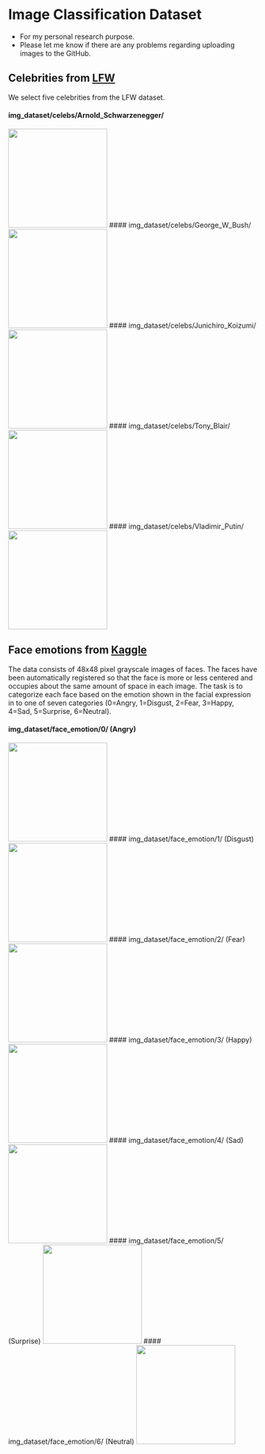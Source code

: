 # Image Classification Dataset
- For my personal research purpose.
- Please let me know if there are any problems regarding uploading images to the GitHub. 

## Celebrities from [LFW](http://vis-www.cs.umass.edu/lfw/)
We select five celebrities from the LFW dataset. 
#### img_dataset/celebs/Arnold_Schwarzenegger/
<img src = https://github.com/sjchoi86/img_dataset/blob/master/celebs/Arnold_Schwarzenegger/Arnold_Schwarzenegger_0001.jpg width="200" height="200" />
#### img_dataset/celebs/George_W_Bush/
<img src = https://github.com/sjchoi86/img_dataset/blob/master/celebs/George_W_Bush/George_W_Bush_0001.jpg width="200" height="200" />
#### img_dataset/celebs/Junichiro_Koizumi/
<img src = https://github.com/sjchoi86/img_dataset/blob/master/celebs/Junichiro_Koizumi/Junichiro_Koizumi_0001.jpg width="200" height="200" />
#### img_dataset/celebs/Tony_Blair/
<img src = https://github.com/sjchoi86/img_dataset/blob/master/celebs/Tony_Blair/Tony_Blair_0001.jpg width="200" height="200" />
#### img_dataset/celebs/Vladimir_Putin/
<img src = https://github.com/sjchoi86/img_dataset/blob/master/celebs/Vladimir_Putin/Vladimir_Putin_0001.jpg width="200" height="200" />

## Face emotions from [Kaggle](https://www.kaggle.com/c/challenges-in-representation-learning-facial-expression-recognition-challenge/data)
The data consists of 48x48 pixel grayscale images of faces. The faces have been automatically registered so that the face is more or less centered and occupies about the same amount of space in each image. The task is to categorize each face based on the emotion shown in the facial expression in to one of seven categories (0=Angry, 1=Disgust, 2=Fear, 3=Happy, 4=Sad, 5=Surprise, 6=Neutral).
#### img_dataset/face_emotion/0/ (Angry)
<img src = https://github.com/sjchoi86/img_dataset/blob/master/face_emotion/0/0001.png width="200" height="200" />
#### img_dataset/face_emotion/1/ (Disgust)
<img src = https://github.com/sjchoi86/img_dataset/blob/master/face_emotion/1/0001.png width="200" height="200" />
#### img_dataset/face_emotion/2/ (Fear)
<img src = https://github.com/sjchoi86/img_dataset/blob/master/face_emotion/2/0001.png width="200" height="200" />
#### img_dataset/face_emotion/3/ (Happy)
<img src = https://github.com/sjchoi86/img_dataset/blob/master/face_emotion/3/0001.png width="200" height="200" />
#### img_dataset/face_emotion/4/ (Sad)
<img src = https://github.com/sjchoi86/img_dataset/blob/master/face_emotion/4/0001.png width="200" height="200" />
#### img_dataset/face_emotion/5/ (Surprise)
<img src = https://github.com/sjchoi86/img_dataset/blob/master/face_emotion/5/0001.png width="200" height="200" />
#### img_dataset/face_emotion/6/ (Neutral)
<img src = https://github.com/sjchoi86/img_dataset/blob/master/face_emotion/6/0001.png width="200" height="200" />




